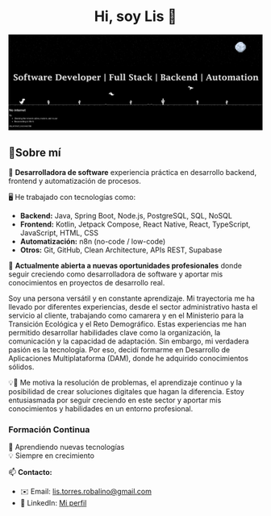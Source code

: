<div align="center">
  <h1 align="center">Hi, soy Lis 👋</h1>
</div>  
  <img src="fondo_github.png" alt="Fondo GitHub" width="1100" >

## 🌟Sobre mí

🎯 **Desarrolladora de software** 
experiencia práctica en desarrollo backend, frontend y automatización de procesos.

🖥️ He trabajado con tecnologías como:
- **Backend:** Java, Spring Boot, Node.js, PostgreSQL, SQL, NoSQL
- **Frontend:** Kotlin, Jetpack Compose, React Native, React, TypeScript, JavaScript, HTML, CSS
- **Automatización:** n8n (no-code / low-code)
- **Otros:** Git, GitHub, Clean Architecture, APIs REST, Supabase

🔎 **Actualmente abierta a nuevas oportunidades profesionales** donde seguir creciendo como desarrolladora de software y aportar mis conocimientos en proyectos de desarrollo real.

Soy una persona versátil y en constante aprendizaje. Mi trayectoria me ha llevado por diferentes experiencias, desde el sector administrativo hasta el servicio al cliente, trabajando como camarera y en el Ministerio para la Transición Ecológica y el Reto Demográfico. Estas experiencias me han permitido desarrollar habilidades clave como la organización, la comunicación y la capacidad de adaptación.
Sin embargo, mi verdadera pasión es la tecnología. Por eso, decidí formarme en Desarrollo de Aplicaciones Multiplataforma (DAM), donde he adquirido conocimientos sólidos. 

💡🚀 Me motiva la resolución de problemas, el aprendizaje continuo y la posibilidad de crear soluciones digitales que hagan la diferencia. Estoy entusiasmada por seguir creciendo en este sector y aportar mis conocimientos y habilidades en un entorno profesional.

### Formación Continua  
🚀 Aprendiendo nuevas tecnologías  
💡 Siempre en crecimiento

📫 **Contacto:**

- ✉️ Email: lis.torres.robalino@gmail.com
- 💼 LinkedIn: [Mi perfil](https://www.linkedin.com/in/josselyn-lizeth-torres-robalino/)

